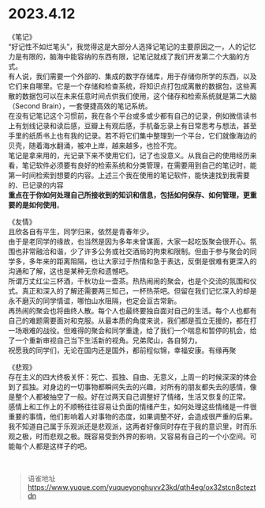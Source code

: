 # 2023.4.12
《笔记》  
“好记性不如烂笔头”，我觉得这是大部分人选择记笔记的主要原因之一，人的记忆力是有限的，脑海中能容纳的东西有限，记笔记就成了我们开发第二个大脑的方式。  
有人说，我们需要一个外部的、集成的数字存储库，用于存储你所学的东西，以及它们来自哪里。它是一个存储和检查系统，将知识点打包成离散的数据包，这些离散的数据包可以在未来任意时间点供我们使用，这个储存和检索系统就是第二大脑（Second Brain），一套便捷高效的笔记系统。  
在没有记笔记这个习惯前，我在各个平台或多或少都有自己的记录，例如微信读书上有划线记录和读后感，豆瓣上有观后感，手机备忘录上有日常思考与想法，甚至手里的纸质书上也有我的记录。若不将它们集中整理到一个平台，它们就像海边的贝壳，随着海水翻涌，被冲上岸，越来越多，也捡不完。  
笔记是拿来用的，光记录下来不使用它们，记了也没意义。从我自己的使用经历来看，笔记软件必须要有良好的检索系统和分类管理，在需要用到自己的笔记时，能第一时间检索到想要的内容。上述三个我在使用的笔记软件，能快速找到我需要的、已记录的内容  
**重点在于你如何处理自己所接收到的知识和信息，包括如何保存、如何管理，更重要的是如何使用**。

《友情》  
且欣各自有平生，同学归来，依然是青春年少。  
由于是老同学的缘故，也当然是因为多年未曾谋面，大家一起吃饭聚会很开心。氛围也非常融洽和谐，少了许多公务或社交酒局的拘束和限制。但由于参与聚会的同学多，多年来的距离阻隔，也让大家过于热情和急于表达，反倒是很难有更深入的沟通和了解，这也是某种无奈和遗憾吧。  
所谓万丈红尘三杯酒，千秋功业一壶茶。热热闹闹的聚会，也是个交流的氛围和仪式。真正和深入的了解还需要两三知己，一杯热茶吧。但留在我们记忆深入的却是永不磨灭的同学情谊，哪怕山水阻隔，也定会亘古常新。  
再热闹的聚会也将曲终人散。每个人也最终要独自面对自己的生活。每个人也都有自己的难题需要面对和克服。从最本质的角度来说，我们都是孤立无援的，都在打一场艰难的战役。但难得的聚会和同学重逢，给了我们一个喘息和暂停的机会，给了一个重新审视自己当下生活新的视角。兄弟爬山，各自努力。  
祝愿我的同学们，无论在国内还是国外，都前程似锦，幸福安康。有缘再聚

《悲观》  
存在主义的四大终极关怀：死亡、孤独、自由、无意义，上周一的时候深深的体会到了孤独。对身边的一切事物都瞬间失去的兴趣，对所有的朋友都失去的感情，像是整个人都被抽空了一般。好在过两天自己调整好了情绪，生活又恢复的正常。  
感情上和工作上的不顺畅往往容易让负面的情绪产生，如何处理这些情绪是一件很重要的事情，他们影响着人对事物的态度，如果调整不好，会造成很严重的后果。我不知道自己属于乐观派还是悲观派，这两者好像同时存在于我的意识里，时而乐观之极，时而悲观之极。既容易受到外界的影响，又容易有自己的一个小空间。可能每个人都是这样子的吧。

<br>
  
> 语雀地址 https://www.yuque.com/yuqueyonghuyv23kd/qth4eg/ox32stcn8cteztdn